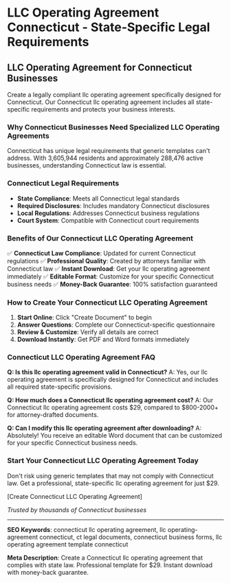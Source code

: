 # LLC Operating Agreement Connecticut - State-Specific Legal Requirements

## LLC Operating Agreement for Connecticut Businesses

Create a legally compliant llc operating agreement specifically designed for Connecticut. Our Connecticut llc operating agreement includes all state-specific requirements and protects your business interests.

### Why Connecticut Businesses Need Specialized LLC Operating Agreements

Connecticut has unique legal requirements that generic templates can't address. With 3,605,944 residents and approximately 288,476 active businesses, understanding Connecticut law is essential.

### Connecticut Legal Requirements

- **State Compliance**: Meets all Connecticut legal standards
- **Required Disclosures**: Includes mandatory Connecticut disclosures
- **Local Regulations**: Addresses Connecticut business regulations
- **Court System**: Compatible with Connecticut court requirements

### Benefits of Our Connecticut LLC Operating Agreement

✅ **Connecticut Law Compliance**: Updated for current Connecticut regulations
✅ **Professional Quality**: Created by attorneys familiar with Connecticut law
✅ **Instant Download**: Get your llc operating agreement immediately
✅ **Editable Format**: Customize for your specific Connecticut business needs
✅ **Money-Back Guarantee**: 100% satisfaction guaranteed

### How to Create Your Connecticut LLC Operating Agreement

1. **Start Online**: Click "Create Document" to begin
2. **Answer Questions**: Complete our Connecticut-specific questionnaire
3. **Review & Customize**: Verify all details are correct
4. **Download Instantly**: Get PDF and Word formats immediately

### Connecticut LLC Operating Agreement FAQ

**Q: Is this llc operating agreement valid in Connecticut?**
A: Yes, our llc operating agreement is specifically designed for Connecticut and includes all required state-specific provisions.

**Q: How much does a Connecticut llc operating agreement cost?**
A: Our Connecticut llc operating agreement costs $29, compared to $800-2000+ for attorney-drafted documents.

**Q: Can I modify this llc operating agreement after downloading?**
A: Absolutely! You receive an editable Word document that can be customized for your specific Connecticut business needs.

### Start Your Connecticut LLC Operating Agreement Today

Don't risk using generic templates that may not comply with Connecticut law. Get a professional, state-specific llc operating agreement for just $29.

[Create Connecticut LLC Operating Agreement]

_Trusted by thousands of Connecticut businesses_

---

**SEO Keywords**: connecticut llc operating agreement, llc operating-agreement connecticut, ct legal documents, connecticut business forms, llc operating agreement template connecticut

**Meta Description**: Create a Connecticut llc operating agreement that complies with state law. Professional template for $29. Instant download with money-back guarantee.
